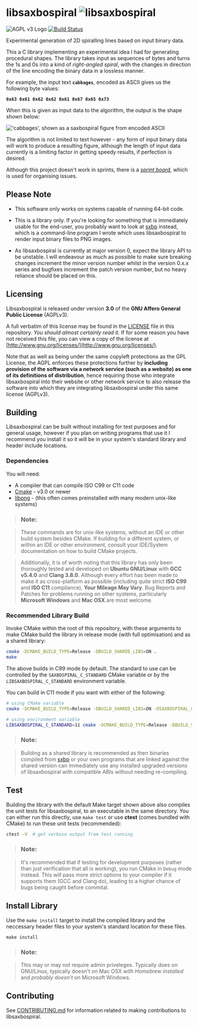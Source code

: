 # libsaxbospiral ![libsaxbospiral](libsaxbospiral.png "libsaxbospiral")

![AGPL v3 Logo](agplv3-88x31.png "A logo used to show the AGPL v3.0 License") [![Build Status](https://travis-ci.org/saxbophone/libsaxbospiral.svg?branch=develop)](https://travis-ci.org/saxbophone/libsaxbospiral)

Experimental generation of 2D spiralling lines based on input binary data.

This a C library implementing an experimental idea I had for generating procedural shapes. The library takes input as sequences of bytes and turns the 1s and 0s into a kind of *right-angled spiral*, with the changes in direction of the line encoding the binary data in a lossless manner.

For example, the input text **`cabbages`**, encoded as ASCII gives us the following byte values:

**`0x63 0x61 0x62 0x62 0x61 0x67 0x65 0x73`**

When this is given as input data to the algorithm, the output is the shape shown below:

!['cabbages', shown as a saxbospiral figure from encoded ASCII](example_01_cabbages.png "cabbages', shown as a saxbospiral figure from encoded ASCII")

The algorithm is not limited to text however - any form of input binary data will work to produce a resulting figure, although the length of input data currently is a limiting factor in getting speedy results, if perfection is desired.

Although this project doesn't work in sprints, there is a [*sprint board*](https://github.com/saxbophone/libsaxbospiral/projects/1), which is used for organising issues.

## Please Note

- This software only works on systems capable of running 64-bit code.

- This is a library only. If you're looking for something that is immediately usable for the end-user, you probably want to look at [sxbp](https://github.com/saxbophone/sxbp) instead, which is a command-line program I wrote which uses libsaxbospiral to render input binary files to PNG images.

- As libsaxbospiral is currently at major version 0, expect the library API to be unstable. I will endeavour as much as possible to make sure breaking changes increment the minor version number whilst in the version 0.x.x series and bugfixes increment the patch version number, but no heavy reliance should be placed on this.

## Licensing

Libsaxbospiral is released under version **3.0** of the **GNU Affero General Public License** (AGPLv3).

A full verbatim of this license may be found in the [LICENSE](LICENSE) file in this repository. *You should almost certainly read it*. If for some reason you have not received this file, you can view a copy of the license at [http://www.gnu.org/licenses/](http://www.gnu.org/licenses/).

Note that as well as being under the same copyleft protections as the GPL License, the AGPL enforces these protections further by **including provision of the software via a network service (such as a website) as one of its definitions of distribution**, hence requiring those who integrate libsaxbospiral into their website or other network service to also release the software into which they are integrating libsaxbospiral under this same license (AGPLv3).

## Building

Libsaxbospiral can be built without installing for test purposes and for general usage, however if you plan on writing programs that use it I recommend you install it so it will be in your system's standard library and header include locations.

### Dependencies

You will need:

- A compiler that can compile ISO C99 or C11 code
- [Cmake](https://cmake.org/) - v3.0 or newer
- [libpng](http://www.libpng.org/pub/png/libpng.html) - (this often comes preinstalled with many modern unix-like systems)

> ### Note:

> These commands are for unix-like systems, without an IDE or other build system besides CMake. If building for a different system, or within an IDE or other environment, consult your IDE/System documentation on how to build CMake projects.

> Additionally, it is of worth noting that this library has only been thoroughly tested and developed on **Ubuntu GNU/Linux** with **GCC v5.4.0** and **Clang 3.8.0**. Although every effort has been made to make it as cross-platform as possible (including quite strict **ISO C99** and **ISO C11** compliance), **Your Mileage May Vary**. Bug Reports and Patches for problems running on other systems, particularly **Microsoft Windows** and **Mac OSX** are most welcome.

### Recommended Library Build

Invoke CMake within the root of this repository, with these arguments to make CMake build the library in release mode (with full optimisation) and as a shared library:

```sh
cmake -DCMAKE_BUILD_TYPE=Release -DBUILD_SHARED_LIBS=ON .
make
```

The above builds in C99 mode by default. The standard to use can be controlled by the `SAXBOSPIRAL_C_STANDARD` CMake variable or by the `LIBSAXBOSPIRAL_C_STANDARD` environment variable.

You can build in C11 mode if you want with either of the following:

```sh
# using CMake variable
cmake -DCMAKE_BUILD_TYPE=Release -DBUILD_SHARED_LIBS=ON -DSAXBOSPIRAL_C_STANDARD=11 .
```

```sh
# using environment variable
LIBSAXBOSPIRAL_C_STANDARD=11 cmake -DCMAKE_BUILD_TYPE=Release -DBUILD_SHARED_LIBS=ON .
```

> ### Note:

> Building as a shared library is recommended as then binaries compiled from [sxbp](https://github.com/saxbophone/sxbp) or your own programs that are linked against the shared version can immediately use any installed upgraded versions of libsaxbospiral with compatible ABIs without needing re-compiling.

## Test

Building the library with the default Make target shown above also compiles the unit tests for libsaxbospiral, to an executable in the same directory. You can either run this directly, use `make test` or use **ctest** (comes bundled with CMake) to run these unit tests (recommended):

```sh
ctest -V  # get verbose output from test running
```

> ### Note:

> It's recommended that if testing for development purposes (rather than just verification that all is working), you run CMake in `Debug` mode instead. This will pass more strict options to your compiler if it supports them (GCC and Clang do), leading to a higher chance of bugs being caught before commital.

## Install Library

Use the `make install` target to install the compiled library and the neccessary header files to your system's standard location for these files.

```
make install
```

> ### Note:

> This may or may not require admin priveleges. Typically does on GNU/Linux, typically doesn't on Mac OSX *with Homebrew installed* and *probably doesn't* on Microsoft Windows.

## Contributing

See [CONTRIBUTING.md](CONTRIBUTING.md) for information related to making contributions to libsaxbospiral.
